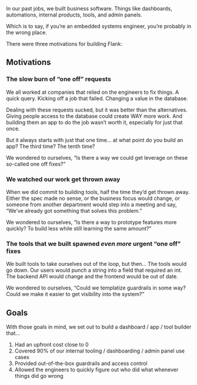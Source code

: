 In our past jobs, we built business software. Things like dashboards, automations, internal products, tools, and admin panels.

Which is to say, if you’re an embedded systems engineer, you’re probably in the wrong place.

There were three motivations for building Flank:

## Motivations

### The slow burn of “one off” requests

We all worked at companies that relied on the engineers to fix things. A quick query. Kicking off a job that failed. Changing a value in the database.

Dealing with these requests sucked, but it was better than the alternatives. Giving people access to the database could create WAY more work. And building them an app to do the job wasn’t worth it, especially for just that once.

But it always starts with just that one time… at what point do you build an app? The third time? The tenth time?

We wondered to ourselves, “Is there a way we could get leverage on these so-called one off fixes?”

### We watched our work get thrown away

When we did commit to building tools, half the time they’d get thrown away. Either the spec made no sense, or the business focus would change, or someone from another department would step into a meeting and say, “We’ve already got something that solves this problem.”

We wondered to ourselves, “Is there a way to prototype features more quickly? To build less while still learning the same amount?”

### The tools that we built spawned _even more_ urgent “one off” fixes

We built tools to take ourselves out of the loop, but then… The tools would go down. Our users would punch a string into a field that required an int. The backend API would change and the frontend would be out of date.

We wondered to ourselves, “Could we templatize guardrails in some way? Could we make it easier to get visibility into the system?”

## Goals

With those goals in mind, we set out to build a dashboard / app / tool builder that…

1. Had an upfront cost close to 0
2. Covered 90% of our internal tooling / dashboarding / admin panel use cases
3. Provided out-of-the-box guardrails and access control
4. Allowed the engineers to quickly figure out who did what whenever things did go wrong
